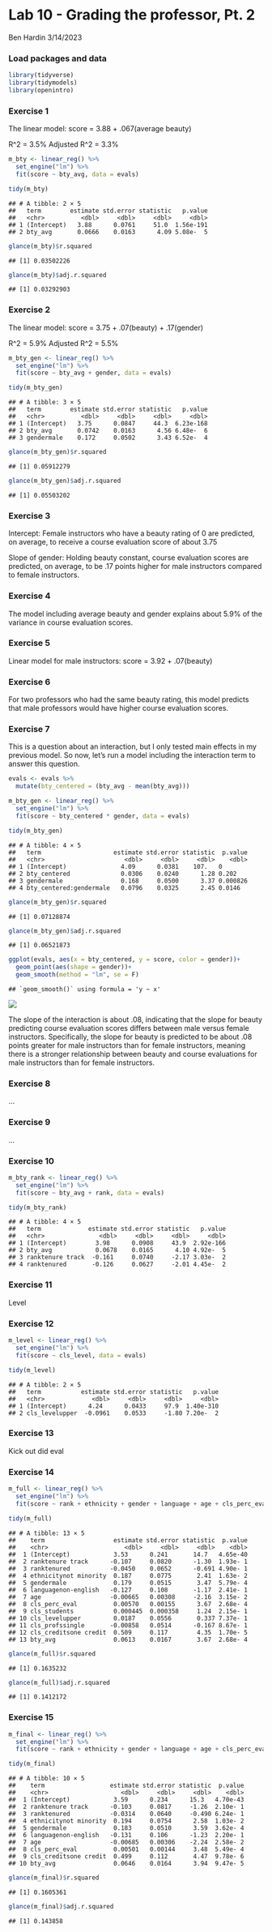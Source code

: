 Lab 10 - Grading the professor, Pt. 2
================
Ben Hardin
3/14/2023

### Load packages and data

``` r
library(tidyverse) 
library(tidymodels)
library(openintro)
```

### Exercise 1

The linear model: score = 3.88 + .067(average beauty)

R^2 = 3.5% Adjusted R^2 = 3.3%

``` r
m_bty <- linear_reg() %>%
  set_engine("lm") %>%
  fit(score ~ bty_avg, data = evals)

tidy(m_bty)
```

    ## # A tibble: 2 × 5
    ##   term        estimate std.error statistic   p.value
    ##   <chr>          <dbl>     <dbl>     <dbl>     <dbl>
    ## 1 (Intercept)   3.88      0.0761     51.0  1.56e-191
    ## 2 bty_avg       0.0666    0.0163      4.09 5.08e-  5

``` r
glance(m_bty)$r.squared
```

    ## [1] 0.03502226

``` r
glance(m_bty)$adj.r.squared
```

    ## [1] 0.03292903

### Exercise 2

The linear model: score = 3.75 + .07(beauty) + .17(gender)

R^2 = 5.9% Adjusted R^2 = 5.5%

``` r
m_bty_gen <- linear_reg() %>%
  set_engine("lm") %>%
  fit(score ~ bty_avg + gender, data = evals)

tidy(m_bty_gen)
```

    ## # A tibble: 3 × 5
    ##   term        estimate std.error statistic   p.value
    ##   <chr>          <dbl>     <dbl>     <dbl>     <dbl>
    ## 1 (Intercept)   3.75      0.0847     44.3  6.23e-168
    ## 2 bty_avg       0.0742    0.0163      4.56 6.48e-  6
    ## 3 gendermale    0.172     0.0502      3.43 6.52e-  4

``` r
glance(m_bty_gen)$r.squared
```

    ## [1] 0.05912279

``` r
glance(m_bty_gen)$adj.r.squared
```

    ## [1] 0.05503202

### Exercise 3

Intercept: Female instructors who have a beauty rating of 0 are
predicted, on average, to receive a course evaluation score of about
3.75

Slope of gender: Holding beauty constant, course evaluation scores are
predicted, on average, to be .17 points higher for male instructors
compared to female instructors.

### Exercise 4

The model including average beauty and gender explains about 5.9% of the
variance in course evaluation scores.

### Exercise 5

Linear model for male instructors: score = 3.92 + .07(beauty)

### Exercise 6

For two professors who had the same beauty rating, this model predicts
that male professors would have higher course evaluation scores.

### Exercise 7

This is a question about an interaction, but I only tested main effects
in my previous model. So now, let’s run a model including the
interaction term to answer this question.

``` r
evals <- evals %>%
  mutate(bty_centered = (bty_avg - mean(bty_avg)))

m_bty_gen <- linear_reg() %>%
  set_engine("lm") %>%
  fit(score ~ bty_centered * gender, data = evals)

tidy(m_bty_gen)
```

    ## # A tibble: 4 × 5
    ##   term                    estimate std.error statistic  p.value
    ##   <chr>                      <dbl>     <dbl>     <dbl>    <dbl>
    ## 1 (Intercept)               4.09      0.0381    107.   0       
    ## 2 bty_centered              0.0306    0.0240      1.28 0.202   
    ## 3 gendermale                0.168     0.0500      3.37 0.000826
    ## 4 bty_centered:gendermale   0.0796    0.0325      2.45 0.0146

``` r
glance(m_bty_gen)$r.squared
```

    ## [1] 0.07128874

``` r
glance(m_bty_gen)$adj.r.squared
```

    ## [1] 0.06521873

``` r
ggplot(evals, aes(x = bty_centered, y = score, color = gender))+
  geom_point(aes(shape = gender))+
  geom_smooth(method = "lm", se = F)
```

    ## `geom_smooth()` using formula = 'y ~ x'

![](lab-10_files/figure-gfm/plot-1.png)<!-- -->

The slope of the interaction is about .08, indicating that the slope for
beauty predicting course evaluation scores differs between male versus
female instructors. Specifically, the slope for beauty is predicted to
be about .08 points greater for male instructors than for female
instructors, meaning there is a stronger relationship between beauty and
course evaluations for male instructors than for female instructors.

### Exercise 8

…

### Exercise 9

…

### Exercise 10

``` r
m_bty_rank <- linear_reg() %>%
  set_engine("lm") %>%
  fit(score ~ bty_avg + rank, data = evals)

tidy(m_bty_rank)
```

    ## # A tibble: 4 × 5
    ##   term             estimate std.error statistic   p.value
    ##   <chr>               <dbl>     <dbl>     <dbl>     <dbl>
    ## 1 (Intercept)        3.98      0.0908     43.9  2.92e-166
    ## 2 bty_avg            0.0678    0.0165      4.10 4.92e-  5
    ## 3 ranktenure track  -0.161     0.0740     -2.17 3.03e-  2
    ## 4 ranktenured       -0.126     0.0627     -2.01 4.45e-  2

### Exercise 11

Level

### Exercise 12

``` r
m_level <- linear_reg() %>%
  set_engine("lm") %>%
  fit(score ~ cls_level, data = evals)

tidy(m_level)
```

    ## # A tibble: 2 × 5
    ##   term           estimate std.error statistic   p.value
    ##   <chr>             <dbl>     <dbl>     <dbl>     <dbl>
    ## 1 (Intercept)      4.24      0.0433     97.9  1.40e-310
    ## 2 cls_levelupper  -0.0961    0.0533     -1.80 7.20e-  2

### Exercise 13

Kick out did eval

### Exercise 14

``` r
m_full <- linear_reg() %>%
  set_engine("lm") %>%
  fit(score ~ rank + ethnicity + gender + language + age + cls_perc_eval + cls_students + cls_level + cls_profs + cls_credits + bty_avg, data = evals)

tidy(m_full)
```

    ## # A tibble: 13 × 5
    ##    term                   estimate std.error statistic  p.value
    ##    <chr>                     <dbl>     <dbl>     <dbl>    <dbl>
    ##  1 (Intercept)            3.53      0.241       14.7   4.65e-40
    ##  2 ranktenure track      -0.107     0.0820      -1.30  1.93e- 1
    ##  3 ranktenured           -0.0450    0.0652      -0.691 4.90e- 1
    ##  4 ethnicitynot minority  0.187     0.0775       2.41  1.63e- 2
    ##  5 gendermale             0.179     0.0515       3.47  5.79e- 4
    ##  6 languagenon-english   -0.127     0.108       -1.17  2.41e- 1
    ##  7 age                   -0.00665   0.00308     -2.16  3.15e- 2
    ##  8 cls_perc_eval          0.00570   0.00155      3.67  2.68e- 4
    ##  9 cls_students           0.000445  0.000358     1.24  2.15e- 1
    ## 10 cls_levelupper         0.0187    0.0556       0.337 7.37e- 1
    ## 11 cls_profssingle       -0.00858   0.0514      -0.167 8.67e- 1
    ## 12 cls_creditsone credit  0.509     0.117        4.35  1.70e- 5
    ## 13 bty_avg                0.0613    0.0167       3.67  2.68e- 4

``` r
glance(m_full)$r.squared
```

    ## [1] 0.1635232

``` r
glance(m_full)$adj.r.squared
```

    ## [1] 0.1412172

### Exercise 15

``` r
m_final <- linear_reg() %>%
  set_engine("lm") %>%
  fit(score ~ rank + ethnicity + gender + language + age + cls_perc_eval + cls_credits + bty_avg, data = evals)

tidy(m_final)
```

    ## # A tibble: 10 × 5
    ##    term                  estimate std.error statistic  p.value
    ##    <chr>                    <dbl>     <dbl>     <dbl>    <dbl>
    ##  1 (Intercept)            3.59      0.234      15.3   4.70e-43
    ##  2 ranktenure track      -0.103     0.0817     -1.26  2.10e- 1
    ##  3 ranktenured           -0.0314    0.0640     -0.490 6.24e- 1
    ##  4 ethnicitynot minority  0.194     0.0754      2.58  1.03e- 2
    ##  5 gendermale             0.183     0.0510      3.59  3.62e- 4
    ##  6 languagenon-english   -0.131     0.106      -1.23  2.20e- 1
    ##  7 age                   -0.00685   0.00306    -2.24  2.58e- 2
    ##  8 cls_perc_eval          0.00501   0.00144     3.48  5.49e- 4
    ##  9 cls_creditsone credit  0.499     0.112       4.47  9.78e- 6
    ## 10 bty_avg                0.0646    0.0164      3.94  9.47e- 5

``` r
glance(m_final)$r.squared
```

    ## [1] 0.1605361

``` r
glance(m_final)$adj.r.squared
```

    ## [1] 0.143858
